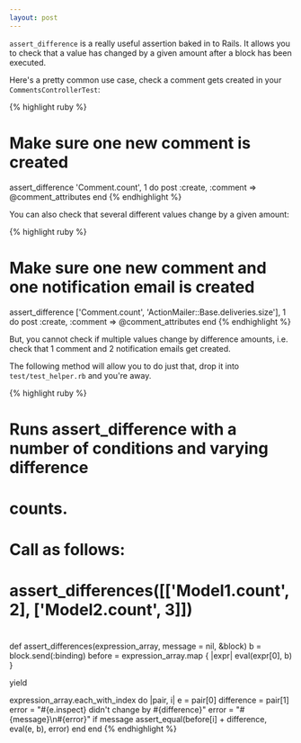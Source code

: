 ```yaml
---
layout: post
---
```

`assert_difference` is a really useful assertion baked in to Rails.  It
allows you to check that a value has changed by a given amount after a
block has been executed.

Here's a pretty common use case, check a comment gets created in your
`CommentsControllerTest`:

{% highlight ruby %}
# Make sure one new comment is created
assert_difference 'Comment.count', 1 do
  post :create, :comment => @comment_attributes
end
{% endhighlight %}

You can also check that several different values change by a given amount:

{% highlight ruby %}
# Make sure one new comment and one notification email is created
assert_difference ['Comment.count', 'ActionMailer::Base.deliveries.size'], 1 do
  post :create, :comment => @comment_attributes
end
{% endhighlight %}

But, you cannot check if multiple values change by difference amounts, i.e.
check that 1 comment and 2 notification emails get created.

The following method will allow you to do just that, drop it into
`test/test_helper.rb` and you're away.

{% highlight ruby %}
# Runs assert_difference with a number of conditions and varying difference
# counts.
#
# Call as follows:
#
# assert_differences([['Model1.count', 2], ['Model2.count', 3]])
#
def assert_differences(expression_array, message = nil, &block)
  b = block.send(:binding)
  before = expression_array.map { |expr| eval(expr[0], b) }

  yield

  expression_array.each_with_index do |pair, i|
    e = pair[0]
    difference = pair[1]
    error = "#{e.inspect} didn't change by #{difference}"
    error = "#{message}\n#{error}" if message
    assert_equal(before[i] + difference, eval(e, b), error)
  end
end
{% endhighlight %}
